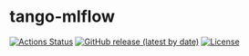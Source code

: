 # tango-mlflow

[![Actions Status](https://github.com/altescy/tango-mlflow/workflows/CI/badge.svg)](https://github.com/altescy/tango-mlflow/actions/workflows/ci.yml)
[![GitHub release (latest by date)](https://img.shields.io/github/v/release/altescy/tango-mlflow)](https://github.com/altescy/tango-mlflow/releases)
[![License](https://img.shields.io/github/license/altescy/tango-mlflow)](https://github.com/altescy/tango-mlflow/blob/master/LICENSE)
